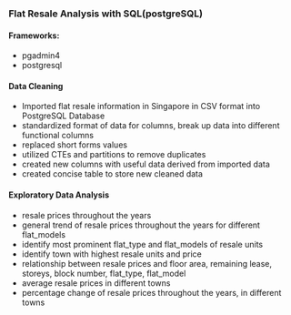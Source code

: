 ### Flat Resale Analysis with SQL(postgreSQL)

#### Frameworks:
  - pgadmin4
  - postgresql

#### Data Cleaning
- Imported flat resale information in Singapore in CSV format into PostgreSQL Database
- standardized format of data for columns, break up data into different functional columns
- replaced short forms values
- utilized CTEs and partitions to remove duplicates
- created new columns with useful data derived from imported data
- created concise table to store new cleaned data

#### Exploratory Data Analysis
- resale prices throughout the years
- general trend of resale prices throughout the years for different flat_models
- identify most prominent flat_type and flat_models of resale units
- identify town with highest resale units and price
- relationship between resale prices and floor area, remaining lease, storeys, block number, flat_type, flat_model
- average resale prices in different towns
- percentage change of resale prices throughout the years, in different towns
